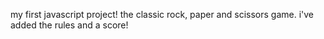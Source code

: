 my first javascript project! the classic rock, paper and scissors game. i've added the rules and a score!
